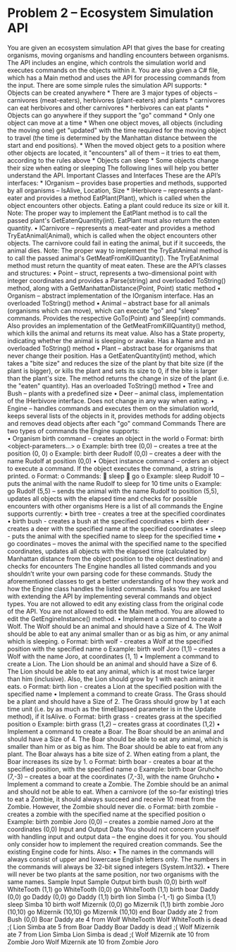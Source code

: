 Problem 2 – Ecosystem Simulation API
==================================
You are given an ecosystem simulation API that gives the base for creating organisms, moving organisms and handling encounters between organisms. The API includes an engine, which controls the simulation world and executes commands on the objects within it. You are also given a C# file, which has a Main method and uses the API for processing commands from the input.
There are some simple rules the simulation API supports:
    *	Objects can be created anywhere
    *	There are 3 major types of objects – carnivores (meat-eaters), herbivores (plant-eaters) and plants
         *	carnivores can eat herbivores and other carnivores
         *	herbivores can eat plants
    *	Objects can go anywhere if they support the "go" command
         *	Only one object can move at a time
         *	When one object moves, all objects (including the moving one) get "updated" with the time required for the moving object to travel (the time is determined by the Manhattan distance between the start and end positions).
         *	When the moved object gets to a position where other objects are located, it "encounters" all of them – it tries to eat them, according to the rules above
    *	Objects can sleep
    *	Some objects change their size when eating or sleeping
The following lines will help you better understand the API.
Important Classes and Interfaces
These are the API’s interfaces:
    *	IOrganism – provides base properties and methods, supported by all organisms – IsAlive, Location, Size
    *	IHerbivore – represents a plant-eater and provides a method EatPlant(Plant), which is called when the object encounters other objects. Eating a plant could reduce its size or kill it. Note: The proper way to implement the EatPlant method is to call the passed plant's GetEatenQuantity(int). EatPlant must also return the eaten quantity.
•	ICarnivore – represents a meat-eater and provides a method TryEatAnimal(Animal), which is called when the object encounters other objects. The carnivore could fail in eating the animal, but if it succeeds, the animal dies. Note: The proper way to implement the TryEatAnimal method is to call the passed animal's GetMeatFromKillQuantity(). The TryEatAnimal method must return the quantity of meat eaten.
These are the API’s classes and structures:
•	Point – struct, represents a two-dimensional point with integer coordinates and provides a Parse(string) and overloaded ToString() method, along with a GetManhattanDistance(Point, Point) static method
•	Organism – abstract implementation of the IOrganism interface. Has an overloaded ToString() method
•	Animal – abstract base for all animals (organisms which can move), which can execute "go" and "sleep" commands. Provides the respective GoTo(Point) and Sleep(int) commands. Also provides an implementation of the GetMeatFromKillQuantity() method, which kills the animal and returns its meat value. Also has a State property, indicating whether the animal is sleeping or awake. Has a Name and an overloaded ToString() method
•	Plant – abstract base for organisms that never change their position. Has a GetEatenQuantity(int) method, which takes a "bite size" and reduces the size of the plant by that bite size (if the plant is bigger), or kills the plant and sets its size to 0, if the bite is larger than the plant's size. The method returns the change in size of the plant (i.e. the "eaten" quantity). Has an overloaded ToString() method
•	Tree and Bush – plants with a predefined size 
•	Deer – animal class, implementation of the IHerbivore interface. Does not change in any way when eating.
•	Engine – handles commands and executes them on the simulation world, keeps several lists of the objects in it, provides methods for adding objects and removes dead objects after each "go" command
Commands
There are two types of commands the Engine supports:	
•	Organism birth command – creates an object in the world
o	Format: birth <object-type-name> <object-parameters…>
o	Example: birth tree (0,0) – creates a tree at the position (0, 0)
o	Example: birth deer Rudolf (0,0) – creates a deer with the name Rudolf at position (0,0)
•	Object instance command – orders an object to execute a command. If the object executes the command, a string is printed.
o	Format: <command-name> <object-name> <command-parameters>
o	Commands:
	sleep <object-name> <time>
	go <object-name> <position> 
o	Example: sleep Rudolf 10 – puts the animal with the name Rudolf to sleep for 10 time units
o	Example: go Rudolf (5,5) – sends the animal with the name Rudolf to position (5,5), updates all objects with the elapsed time and checks for possible encounters with other organisms
Here is a list of all commands the Engine supports currently:
•	birth tree <position> - creates a tree at the specified coordinates
•	birth bush <position> - creates a bush at the specified coordinates
•	birth deer <name> <coordinates> - creates a deer with the specified name at the specified coordinates
•	sleep <name> <time> - puts the animal with the specified name to sleep for the specified time
•	go <name> coordinates – moves the animal with the specified name to the specified coordinates, updates all objects with the elapsed time (calculated by Manhattan distance from the object position to the object destination) and checks for encounters
The Engine handles all listed commands and you shouldn’t write your own parsing code for these commands.
Study the aforementioned classes to get a better understanding of how they work and how the Engine class handles the listed commands.
Tasks
You are tasked with extending the API by implementing several commands and object types. You are not allowed to edit any existing class from the original code of the API. You are not allowed to edit the Main method. You are allowed to edit the GetEngineInstance() method.
•	Implement a command to create a Wolf. The Wolf should be an animal and should have a Size of 4. The Wolf should be able to eat any animal smaller than or as big as him, or any animal which is sleeping.
o	Format: birth wolf <name> <position> - creates a Wolf at the specified position with the specified name
o	Example: birth wolf Joro (1,1) – creates a Wolf with the name Joro, at coordinates (1, 1)
•	Implement a command to create a Lion. The Lion should be an animal and should have a Size of 6. The Lion should be able to eat any animal, which is at most twice larger than him (inclusive). Also, the Lion should grow by 1 with each animal it eats.
o	Format: birth lion <name> <position> - creates a Lion at the specified position with the specified name
•	Implement a command to create Grass. The Grass should be a plant and should have a Size of 2. The Grass should grow by 1 at each time unit (i.e. by as much as the timeElapsed parameter is in the Update method), if it IsAlive.
o	Format: birth grass <position> - creates grass at the specified position
o	Example: birth grass (1,2) – creates grass at coordinates (1,2)
•	Implement a command to create a Boar. The Boar should be an animal and should have a Size of 4. The Boar should be able to eat any animal, which is smaller than him or as big as him. The Boar should be able to eat from any plant. The Boar always has a bite size of 2. When eating from a plant, the Boar increases its size by 1.
o	Format: birth boar <name> <position> - creates a boar at the specified position, with the specified name
o	Example: birth boar Gruhcho (7,-3) – creates a boar at the coordinates (7,-3), with the name Gruhcho
•	Implement a command to create a Zombie. The Zombie should be an animal and should not be able to eat. When a carnivore (of the so-far existing) tries to eat a Zombie, it should always succeed and receive 10 meat from the Zombie. However, the Zombie should never die. 
o	Format: birth zombie <name> <position> - creates a zombie with the specified name at the specified position
o	Example: birth zombie Joro (0,0) – creates a zombie named Joro at the coordinates (0,0)
Input and Output Data
You should not concern yourself with handling input and output data – the engine does it for you. You should only consider how to implement the required creation commands. See the existing Engine code for hints. Also:
•	The names in the commands will always consist of upper and lowercase English letters only. The numbers in the commands will always be 32-bit signed integers (System.Int32).
•	There will never be two plants at the same position, nor two organisms with the same names.
Sample Input	Sample Output
birth bush (0,0)
birth wolf WhiteTooth (1,1)
go WhiteTooth (0,0)
go WhiteTooth (1,1)
birth boar Daddy (0,0)
go Daddy (0,0)
go Daddy (1,1)
birth lion Simba (-1,-1)
go Simba (1,1)
sleep Simba 10
birth wolf Mizernik (0,0)
go Mizernik (1,1)
birth zombie Joro (10,10)
go Mizernik (10,10)
go Mizernik (10,10) 
end	Boar Daddy ate 2 from Bush (0,0)
Boar Daddy ate 4 from Wolf WhiteTooth
Wolf WhiteTooth is dead ;(
Lion Simba ate 5 from Boar Daddy
Boar Daddy is dead ;(
Wolf Mizernik ate 7 from Lion Simba
Lion Simba is dead ;(
Wolf Mizernik ate 10 from Zombie Joro
Wolf Mizernik ate 10 from Zombie Joro

